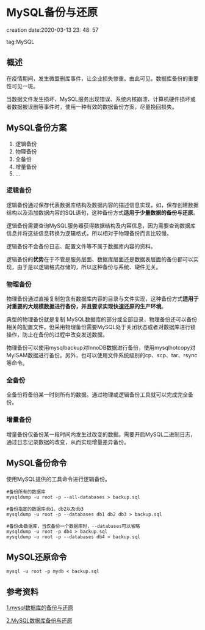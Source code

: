 # MySQL备份与还原 #

creation date:2020-03-13 23: 48: 57

tag:MySQL

## 概述 ##

在疫情期间，发生微盟删库事件，让企业损失惨重。由此可见，数据库备份的重要性可见一斑。

当数据文件发生损坏、MySQL服务出现错误、系统内核崩溃、计算机硬件损坏或者数据被误删等事件时，使用一种有效的数据备份方案，尽量挽回损失。

## MySQL备份方案 ##

1. 逻辑备份
2. 物理备份
3. 全备份
4. 增量备份
5. ...

### 逻辑备份 ###

逻辑备份通过保存代表数据库结构及数据内容的描述信息实现，如，保存创建数据结构以及添加数据内容的SQL语句，这种备份方式**适用于少量数据的备份与还原**。

逻辑备份需要查询MySQL服务器获得数据结构及内容信息，因为需要查询数据库信息并将这些信息转换为逻辑格式，所以相对于物理备份而言比较慢。

逻辑备份不会备份日志、配置文件等不属于数据库内容的资料。

逻辑备份的**优势**在于不管是服务层面、数据库层面还是数据表层面的备份都可以实现，由于是以逻辑格式存储的，所以这种备份与系统、硬件无关。

### 物理备份 ###

物理备份通过直接复制包含有数据库内容的目录与文件实现，这种备份方式**适用于对重要的大规模数据进行备份，并且要求实现快速还原的生产环境**。

典型的物理备份就是复制 MySQL数据库的部分或全部目录，物理备份还可以备份相关的配置文件。但采用物理备份需要MySQL处于关闭状态或者对数据库进行锁操作，防止在备份的过程中改变发送数据。

物理备份可以使用mysqlbackup对InnoDB数据进行备份，使用mysqlhotcopy对MyISAM数据进行备份。另外，也可以使用文件系统级别的cp、scp、tar、rsync等命令。

### 全备份 ###

全备份将备份某一时刻所有的数据。通过物理或逻辑备份工具就可以完成完全备份。

### 增量备份 ###

增量备份仅备份某一段时间内发生过改变的数据。需要开启MySQL二进制日志，通过日志记录数据的改变，从而实现增量差异备份。

## MySQL备份命令 ##

使用MySQL提供的工具命令进行逻辑备份。

```
#备份所有的数据库
mysqldump -u root -p --all-databases > backup.sql
```

```
#备份指定的数据库db1、db2以及db3
mysqldump -u root -p --databases db1 db2 db3 > backup.sql
```
```
#备份db数据库，当仅备份一个数据库时，--databases可以省略
mysqldump -u root -p db4 > backup.sql
mysqldump -u root -p --databases db4 > backup.sql
```

## MySQL还原命令 ##

	mysql -u root -p mydb < backup.sql

## 参考资料 ##

[1.mysql数据库的备份与还原](http://blog.itpub.net/69912093/viewspace-2639615/)

[2.MySQL数据库备份与还原](https://www.cnblogs.com/opsprobe/p/11616562.html)

